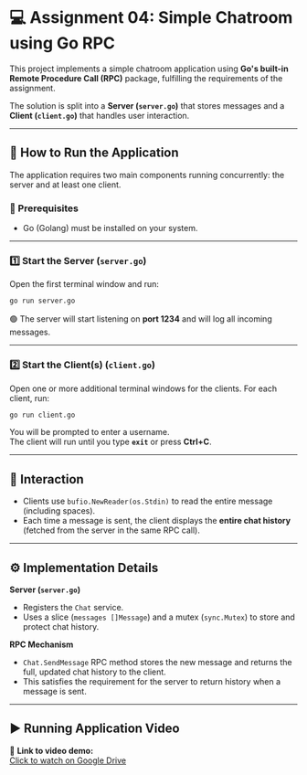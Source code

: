 # 💻 Assignment 04: Simple Chatroom using Go RPC

This project implements a simple chatroom application using **Go's built-in Remote Procedure Call (RPC)** package, fulfilling the requirements of the assignment.

The solution is split into a **Server (`server.go`)** that stores messages and a **Client (`client.go`)** that handles user interaction.

---

## 🚀 How to Run the Application

The application requires two main components running concurrently: the server and at least one client.

### 🧩 Prerequisites
- Go (Golang) must be installed on your system.

---

### 1️⃣ Start the Server (`server.go`)
Open the first terminal window and run:

```bash
go run server.go
```

🟢 The server will start listening on **port 1234** and will log all incoming messages.

---

### 2️⃣ Start the Client(s) (`client.go`)
Open one or more additional terminal windows for the clients. For each client, run:

```bash
go run client.go
```

You will be prompted to enter a username.  
The client will run until you type **`exit`** or press **Ctrl+C**.

---

## 💬 Interaction

- Clients use `bufio.NewReader(os.Stdin)` to read the entire message (including spaces).
- Each time a message is sent, the client displays the **entire chat history** (fetched from the server in the same RPC call).

---

## ⚙️ Implementation Details

**Server (`server.go`)**
- Registers the `Chat` service.
- Uses a slice (`messages []Message`) and a mutex (`sync.Mutex`) to store and protect chat history.

**RPC Mechanism**
- `Chat.SendMessage` RPC method stores the new message and returns the full, updated chat history to the client.
- This satisfies the requirement for the server to return history when a message is sent.

---

## ▶️ Running Application Video

🎥 **Link to video demo:**  
[Click to watch on Google Drive](https://drive.google.com/file/d/1AsrOrD4nc0tAwMlzkjzOqeVIBfk4ZAFE/view?usp=sharing)

